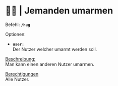 # 🤗💛 | Jemanden umarmen

Befehl: **`/hug`**

Optionen:
- **`user:`**  
  Der Nutzer welcher umarmt werden soll.

<u>Beschreibung:</u>  
 Man kann einen anderen Nutzer umarmen.

<u>Berechtigungen</u>  
Alle Nutzer.